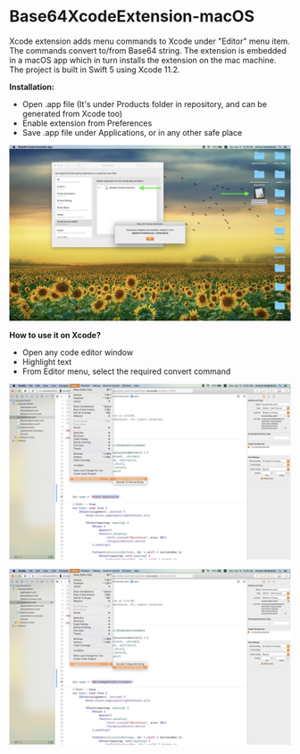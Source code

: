 # Base64XcodeExtension-macOS
Xcode extension adds menu commands to Xcode under "Editor" menu item. The commands convert to/from Base64 string. The extension is embedded in a macOS app which in turn installs the extension on the mac machine. The project is built in Swift 5 using Xcode 11.2.

**Installation:**
* Open .app file (It's under Products folder in repository, and can be generated from Xcode too)
* Enable extension from Preferences
* Save .app file under Applications, or in any other safe place

![Installation](https://github.com/ahmedabdelkarim/Base64XcodeExtension-macOS/blob/master/Screenshots/installation.jpg)


**How to use it on Xcode?**
* Open any code editor window
* Highlight text
* From Editor menu, select the required convert command

![Convert to Base64 string](https://github.com/ahmedabdelkarim/Base64XcodeExtension-macOS/blob/master/Screenshots/convert%20to%20base64.jpg)

![Convert to normal string](https://github.com/ahmedabdelkarim/Base64XcodeExtension-macOS/blob/master/Screenshots/convert%20to%20normal%20string.jpg)
